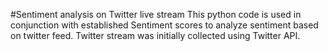 #Sentiment analysis on Twitter live stream
This python code is used in conjunction with established 
Sentiment scores to analyze sentiment based on twitter feed.
Twitter stream was initially collected using Twitter API. 